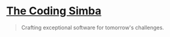 # [The Coding Simba](https://codingsimba.com)

> Crafting exceptional software for tomorrow's challenges.
